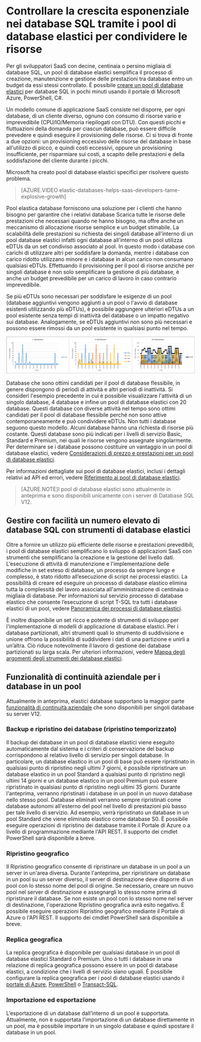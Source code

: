 <properties
	pageTitle="Pool di database elastici per database SQL | Microsoft Azure"
	description="Scopri come è possibile controllare la crescita esponenziale nei database SQL con dei pool di database elastici, una modalità di condivisione delle risorse disponibili in molti database."
	keywords="database elastici, database SQL"	
	services="sql-database"
	documentationCenter=""
	authors="stevestein"
	manager="jeffreyg"
	editor="cgronlun"/>

<tags
	ms.service="sql-database"
	ms.devlang="NA"
	ms.date="11/10/2015"
	ms.author="sstein"
	ms.workload="data-management"
	ms.topic="article"
	ms.tgt_pltfrm="NA"/>


# Controllare la crescita esponenziale nei database SQL tramite i pool di database elastici per condividere le risorse

Per gli sviluppatori SaaS con decine, centinaia o persino migliaia di database SQL, un pool di database elastici semplifica il processo di creazione, manutenzione e gestione delle prestazioni tra database entro un budget da essi stessi controllato. È possibile [creare un pool di database elastici](sql-database-elastic-pool-portal.md) per database SQL in pochi minuti usando il portale di Microsoft Azure, PowerShell, C#.

Un modello comune di applicazione SaaS consiste nel disporre, per ogni database, di un cliente diverso, ognuno con consumo di risorse vario e imprevedibile (CPU/IO/Memoria riepilogati con DTU). Con questi picchi e fluttuazioni della domanda per ciascun database, può essere difficile prevedere e quindi eseguire il provisioning delle risorse. Ci si trova di fronte a due opzioni: un provisioning eccessivo delle risorse del database in base all'utilizzo di picco, e quindi costi eccessivi, oppure un provisioning insufficiente, per risparmiare sui costi, a scapito delle prestazioni e della soddisfazione del cliente durante i picchi.

Microsoft ha creato pool di database elastici specifici per risolvere questo problema.

> [AZURE.VIDEO elastic-databases-helps-saas-developers-tame-explosive-growth]


Pool elastica database forniscono una soluzione per i clienti che hanno bisogno per garantire che i relativi database Scarica tutte le risorse delle prestazioni che necessari quando ne hanno bisogno, ma offre anche un meccanismo di allocazione risorse semplice e un budget stimabile. La scalabilità delle prestazioni su richiesta dei singoli database all'interno di un pool database elastici infatti ogni database all'interno di un pool utilizza eDTUs da un set condiviso associato al pool. In questo modo i database con carichi di utilizzare altri per soddisfare la domanda, mentre i database con carico ridotto utilizzano minore e i database in alcun carico non consumano qualsiasi eDTUs. Effettuando il provisioning per il pool di risorse anziché per singoli database è non solo semplificare la gestione di più database, è anche un budget prevedibile per un carico di lavoro in caso contrario imprevedibile.

Se più eDTUs sono necessari per soddisfare le esigenze di un pool (database aggiuntivi vengono aggiunti a un pool o l'avvio di database esistenti utilizzando più eDTUs), è possibile aggiungere ulteriori eDTUs a un pool esistente senza tempi di inattività del database o un impatto negativo sui database. Analogamente, se eDTUs aggiuntivi non sono più necessari e possono essere rimossi da un pool esistente in qualsiasi punto nel tempo.

![Database SQL che condividono eDTU in un pool di database elastici.][1]

Database che sono ottimi candidati per il pool di database flessibile, in genere dispongono di periodi di attività e altri periodi di inattività. Si consideri l'esempio precedente in cui è possibile visualizzare l'attività di un singolo database, 4 database e infine un pool di database elastici con 20 database. Questi database con diverse attività nel tempo sono ottimi candidati per il pool di database flessibile perché non sono attive contemporaneamente e può condividere eDTUs. Non tutti i database seguono questo modello. Alcuni database hanno una richiesta di risorse più costante. Questi database sono più indicati per i livelli di servizio Basic, Standard e Premium, nei quali le risorse vengono assegnate singolarmente. Per determinare se i database possono costituire un vantaggio in un pool di database elastici, vedere [Considerazioni di prezzo e prestazioni per un pool di database elastici](sql-database-elastic-pool-guidance.md).

Per informazioni dettagliate sui pool di database elastici, inclusi i dettagli relativi ad API ed errori, vedere [Riferimento ai pool di database elastici](sql-database-elastic-pool-reference.md).


> [AZURE.NOTE]I pool di database elastici sono attualmente in anteprima e sono disponibili unicamente con i server di Database SQL V12.

## Gestire con facilità un numero elevato di database SQL con strumenti di database elastici

Oltre a fornire un utilizzo più efficiente delle risorse e prestazioni prevedibili, i pool di database elastici semplificano lo sviluppo di applicazioni SaaS con strumenti che semplificano la creazione e la gestione del livello dati. L’esecuzione di attività di manutenzione e l'implementazione delle modifiche in set esteso di database, un processo da sempre lungo e complesso, è stato ridotto all’esecuzione di script nei processi elastici. La possibilità di creare ed eseguire un processo di database elastico elimina tutta la complessità del lavoro associata all'amministrazione di centinaia o migliaia di database. Per informazioni sul servizio processo di database elastico che consente l’esecuzione di script T-SQL tra tutti i database elastici di un pool, vedere [Panoramica dei processi di database elastici](sql-database-elastic-jobs-overview.md).

È inoltre disponibile un set ricco e potente di strumenti di sviluppo per l'implementazione di modelli di applicazione di database elastici. Per i database partizionati, altri strumenti quali lo strumento di suddivisione e unione offrono la possibilità di suddividere i dati di una partizione e unirli a un’altra. Ciò riduce notevolmente il lavoro di gestione dei database partizionati su larga scala. Per ulteriori informazioni, vedere [Mappa degli argomenti degli strumenti dei database elastici](sql-database-elastic-scale-documentation-map.md).

## Funzionalità di continuità aziendale per i database in un pool

Attualmente in anteprima, elastici database supportano la maggior parte [funzionalità di continuità aziendale](sql-database-business-continuity.md) che sono disponibili per singoli database su server V12.

### Backup e ripristino dei database (ripristino temporizzato)

Il backup dei database in un pool di database elastici viene eseguito automaticamente dal sistema e i criteri di conservazione del backup corrispondono al relativo livello di servizio per singoli database. In particolare, un database elastico in un pool di base può essere ripristinato in qualsiasi punto di ripristino negli ultimi 7 giorni, è possibile ripristinare un database elastico in un pool Standard a qualsiasi punto di ripristino negli ultimi 14 giorni e un database elastico in un pool Premium può essere ripristinato in qualsiasi punto di ripristino negli ultimi 35 giorni. Durante l'anteprima, verranno ripristinati i database in un pool in un nuovo database nello stesso pool. Database eliminati verranno sempre ripristinati come database autonomi all'esterno del pool nel livello di prestazioni più basso per tale livello di servizio. Ad esempio, verrà ripristinato un database in un pool Standard che viene eliminato elastico come database S0. È possibile eseguire operazioni di ripristino dei database tramite il Portale di Azure o a livello di programmazione mediante l'API REST. Il supporto dei cmdlet PowerShell sarà disponibile a breve.

### Ripristino geografico

Il Ripristino geografico consente di ripristinare un database in un pool a un server in un'area diversa. Durante l'anteprima, per ripristinare un database in un pool su un server diverso, il server di destinazione deve disporre di un pool con lo stesso nome del pool di origine. Se necessario, creare un nuovo pool nel server di destinazione e assegnargli lo stesso nome prima di ripristinare il database. Se non esiste un pool con lo stesso nome nel server di destinazione, l'operazione Ripristino geografica avrà esito negativo. È possibile eseguire operazioni Ripristino geografico mediante il Portale di Azure o l'API REST. Il supporto dei cmdlet PowerShell sarà disponibile a breve.


### Replica geografica

La replica geografica è disponibile per qualsiasi database in un pool di database elastici Standard o Premium. Uno o tutti i database in una relazione di replica geografica possono essere in un pool di database elastici, a condizione che i livelli di servizio siano uguali. È possibile configurare la replica geografica per i pool di database elastici usando il [portale di Azure](sql-database-geo-replication-portal.md), [PowerShell](sql-database-geo-replication-powershell.md) o [Transact-SQL](sql-database-geo-replication-transact-sql.md).

### Importazione ed esportazione

L’esportazione di un database dall’interno di un pool è supportata. Attualmente, non è supportata l'importazione di un database direttamente in un pool, ma è possibile importare in un singolo database e quindi spostare il database in un pool.


<!--Image references-->
[1]: ./media/sql-database-elastic-pool/databases.png

<!---HONumber=Nov15_HO4-->